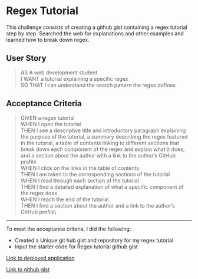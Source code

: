 # Regex Tutorial

This challenge consists of creating a github gist containing a regex tutorial step by step. Searched the web for explanations and other examples and learned how to break down regex. 

## User Story

> AS A web development student\
> I WANT a tutorial explaining a specific regex\
> SO THAT I can understand the search pattern the regex defines



## Acceptance Criteria

> GIVEN a regex tutorial\
> WHEN I open the tutorial\
> THEN I see a descriptive title and introductory paragraph explaining the purpose of the tutorial, a summary describing the regex featured in the tutorial, a table of contents linking to different sections that break down each component of the regex and explain what it does, and a section about the author with a link to the author’s GitHub profile\
> WHEN I click on the links in the table of contents\
> THEN I am taken to the corresponding sections of the tutorial\
> WHEN I read through each section of the tutorial\
> THEN I find a detailed explanation of what a specific component of the regex does\
> WHEN I reach the end of the tutorial\
> THEN I find a section about the author and a link to the author’s GitHub profile\


---

To meet the acceptance criteria, I did the following:
-  Created a Unique git hub gist and repository for my regex tutorial
-  Input the starter code for Regex tutorial github gist

[Link to deployed application](https://izzie2021.github.io/Regex-Tutorial/)


[Link to github gist](https://github.com/Izzie2021/Regex-Tutorial/blob/main/Develop/gist-template.md)